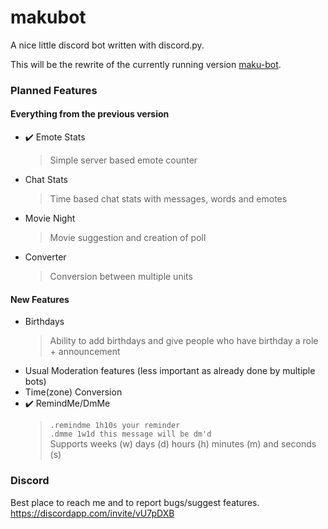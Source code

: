 # makubot
A nice little discord bot written with discord.py.

This will be the rewrite of the currently running version [maku-bot](https://github.com/makupi/maku-bot).

### Planned Features
#### Everything from the previous version
- ✔️ Emote Stats
  > Simple server based emote counter
- Chat Stats
  > Time based chat stats with messages, words and emotes
- Movie Night
  > Movie suggestion and creation of poll
- Converter
  > Conversion between multiple units
#### New Features
- Birthdays
  > Ability to add birthdays and give people who have birthday a role + announcement
- Usual Moderation features (less important as already done by multiple bots)
- Time(zone) Conversion
- ✔️ RemindMe/DmMe
  > `.remindme 1h10s your reminder`    
  > `.dmme 1w1d this message will be dm'd`    
  > Supports weeks (w) days (d) hours (h) minutes (m) and seconds (s)

### Discord 
Best place to reach me and to report bugs/suggest features. 
https://discordapp.com/invite/vU7pDXB
